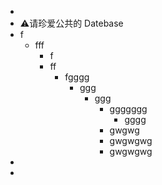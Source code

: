 - 
- ⚠️请珍爱公共的 Datebase
- f
    - fff
        - f
        - ff
            - fgggg
                - ggg
                    - ggg
                        - ggggggg
                            - gggg
                        - gwgwg
                        - gwgwgwg
                        - gwgwgwg
- 
- 
